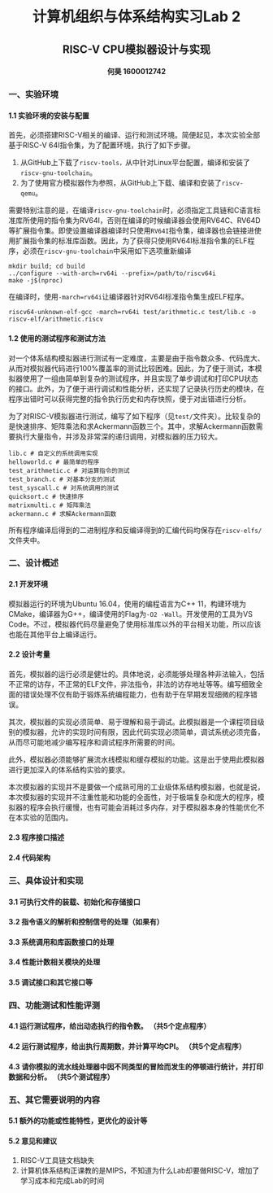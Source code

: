 # <center>计算机组织与体系结构实习Lab 2</center>

## <center>RISC-V CPU模拟器设计与实现</center>

#### <center>何昊 1600012742</center>	

### 一、实验环境

#### 1.1 实验环境的安装与配置

首先，必须搭建RISC-V相关的编译、运行和测试环境。简便起见，本次实验全部基于RISC-V 64I指令集，为了配置环境，执行了如下步骤。

1. 从GitHub上下载了`riscv-tools，`从中针对Linux平台配置，编译和安装了`riscv-gnu-toolchain`。
2. 为了使用官方模拟器作为参照，从GitHub上下载、编译和安装了`riscv-qemu`。

需要特别注意的是，在编译`riscv-gnu-toolchain`时，必须指定工具链和C语言标准库所使用的指令集为RV64I，否则在编译的时候编译器会使用RV64C、RV64D等扩展指令集。即使设置编译器编译时只使用`RV64I`指令集，编译器也会链接进使用扩展指令集的标准库函数。因此，为了获得只使用RV64I标准指令集的ELF程序，必须在`riscv-gnu-toolchain`中采用如下选项重新编译

```
mkdir build; cd build
../configure --with-arch=rv64i --prefix=/path/to/riscv64i
make -j$(nproc)
```

在编译时，使用`-march=rv64i`让编译器针对RV64I标准指令集生成ELF程序。

```
riscv64-unknown-elf-gcc -march=rv64i test/arithmetic.c test/lib.c -o riscv-elf/arithmetic.riscv
```

#### 1.2 使用的测试程序和测试方法

对一个体系结构模拟器进行测试有一定难度，主要是由于指令数众多、代码庞大、从而对模拟器代码进行100%覆盖率的测试比较困难。因此，为了便于测试，本模拟器使用了一组由简单到复杂的测试程序，并且实现了单步调试和打印CPU状态的接口。此外，为了便于进行调试和性能分析，还实现了记录执行历史的模块，在程序出错时可以获得完整的指令执行历史和内存快照，便于对出错进行分析。

为了对RISC-V模拟器进行测试，编写了如下程序（见`test/`文件夹）。比较复杂的是快速排序、矩阵乘法和求Ackermann函数三个。其中，求解Ackermann函数需要执行大量指令，并涉及非常深的递归调用，对模拟器的压力较大。

```
lib.c # 自定义的系统调用实现
helloworld.c # 最简单的程序
test_arithmetic.c # 对运算指令的测试
test_branch.c # 对基本分支的测试
test_syscall.c # 对系统调用的测试
quicksort.c # 快速排序
matrixmulti.c # 矩阵乘法
ackermann.c # 求解Ackermann函数
```

所有程序编译后得到的二进制程序和反编译得到的汇编代码均保存在`riscv-elfs/`文件夹中。

### 二、设计概述

#### 2.1 开发环境

模拟器运行的环境为Ubuntu 16.04，使用的编程语言为C++ 11，构建环境为CMake，编译器为G++，编译使用的Flag为`-O2 -Wall`。开发使用的工具为VS Code。不过，模拟器代码尽量避免了使用标准库以外的平台相关功能，所以应该也能在其他平台上编译运行。

#### 2.2 设计考量

首先，模拟器的运行必须是健壮的。具体地说，必须能够处理各种非法输入，包括不正常的访存，不正常的ELF文件，非法指令，非法的访存地址等等。编写细致全面的错误处理不仅有助于锻炼系统编程能力，也有助于在早期发现细微的程序错误。

其次，模拟器的实现必须简单、易于理解和易于调试。此模拟器是一个课程项目级别的模拟器，允许的实现时间有限，因此代码实现必须简单，调试系统必须完备，从而尽可能地减少编写程序和调试程序所需要的时间。

此外，模拟器必须能够扩展流水线模拟和缓存模拟的功能。这是出于使用此模拟器进行更加深入的体系结构实验的要求。

本次模拟器的实现并不是要做一个成熟可用的工业级体系结构模拟器，也就是说，本次模拟器的实现并不注重性能和功能的全面性，对于极端复杂和庞大的程序，模拟器的程序会执行缓慢，也有可能会消耗过多内存，对于模拟器本身的性能优化不在本实验的范围内。

#### 2.3 程序接口描述

#### 2.4 代码架构



### 三、具体设计和实现

#### 3.1 可执行文件的装载、初始化和存储接口



#### 3.2 指令语义的解析和控制信号的处理（如果有）

#### 3.3 系统调用和库函数接口的处理

#### 3.4 性能计数相关模块的处理

#### 3.5 调试接口和其它接口等

### 四、功能测试和性能评测

#### 4.1 运行测试程序，给出动态执行的指令数。 （共5个定点程序）

#### 4.2 运行测试程序，给出执行周期数，并计算平均CPI。 （共5个定点程序）

#### 4.3 请你模拟的流水线处理器中因不同类型的冒险而发生的停顿进行统计，并打印数据和分析。 （共5个测试程序）

### 五、其它需要说明的内容

#### 5.1 额外的功能或性能特性，更优化的设计等

#### 5.2 意见和建议

1. RISC-V工具链文档缺失
2. 计算机体系结构正课教的是MIPS，不知道为什么Lab却要做RISC-V，增加了学习成本和完成Lab的时间